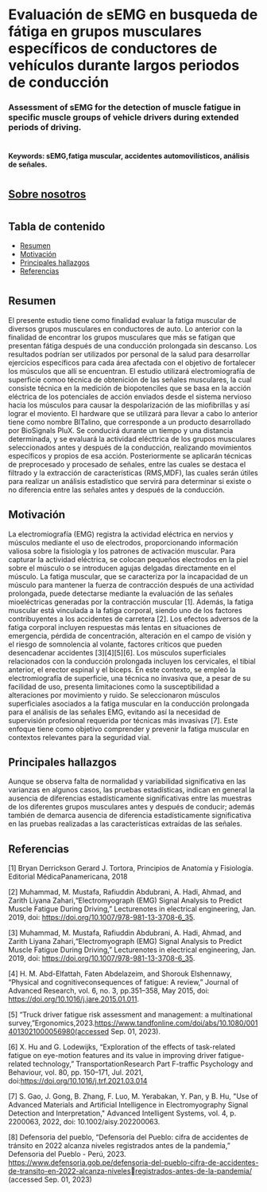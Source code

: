 # Evaluación de sEMG en busqueda de fátiga en grupos musculares específicos de conductores de vehículos durante largos periodos de conducción

### Assessment of sEMG for the detection of muscle fatigue in specific muscle groups of vehicle drivers during extended periods of driving.

#
#### Keywords: sEMG,fatiga muscular, accidentes automovilísticos, análisis de señales.

#
## [Sobre nosotros](ISB/Laboratorios/Lab1_AboutUs/README.md)

# 
## Tabla de contenido
- [Resumen](#Resumen)
- [Motivación](#Motivación)
- [Principales hallazgos](#Principales-hallazgos)
- [Referencias](#Referencias)

#
## Resumen 

El presente estudio tiene como finalidad evaluar la fatiga muscular de diversos grupos musculares en conductores de auto. Lo anterior con la finalidad de encontrar los grupos musculares que más se fatigan que presentan fátiga después de una conducción prolongada sin descanso. Los resultados podrían ser utilizados por personal de la salud para desarrollar ejercicios específicos para cada área afectada con el objetivo de fortalecer los músculos que allí se encuentran. El estudio utilizará electromiografía de superficie comoo técnica de obtenición de las señales musculares, la cual consiste técnica en la medición de biopotenciles que se basa en la acción eléctrica de los potenciales de acción enviados desde el sistema nervioso hacia los músculos para causar la despolarización de las miofibrillas y así lograr el moviento. El hardware que se utilizará para llevar a cabo lo anterior tiene como nombre BITalino, que corresponde a un producto desarrollado por BioSignals PluX. Se conducirá durante un tiempo y una distancia determinada, y se evaluará la actividad elécttrica de los grupos musculares seleccionados antes y después de la conducción, realizando movimientos específicos y propios de esa acción. Posteriormente se aplicarán técnicas de preprocesado y procesado de señales, entre las cuales se destaca el filtrado y la extracción de características (RMS,MDF), las cuales serán útiles para realizar un análisis estadístico que servirá para determinar si existe o no diferencia entre las señales antes y después de la conducción.

## Motivación

La electromiografía (EMG) registra la actividad eléctrica en nervios y músculos mediante el uso de electrodos, proporcionando información valiosa
sobre la fisiología y los patrones de activación muscular. Para capturar la actividad eléctrica, se colocan pequeños electrodos en la piel sobre el músculo
o se introducen agujas delgadas directamente en el músculo. La fatiga muscular, que se caracteriza por la incapacidad de un músculo para mantener la
fuerza de contracción después de una actividad prolongada, puede detectarse mediante la evaluación de las señales mioeléctricas generadas por la
contracción muscular [1]. Además, la fatiga muscular está vinculada a la fatiga corporal, siendo uno de los factores contribuyentes a los accidentes de
carretera [2]. Los efectos adversos de la fatiga corporal incluyen respuestas más lentas en situaciones de emergencia, pérdida de concentración,
alteración en el campo de visión y el riesgo de somnolencia al volante, factores críticos que pueden desencadenar accidentes [3][4][5][6].
Los músculos superficiales relacionados con la conducción prolongada incluyen los cervicales, el tibial anterior, el erector espinal y el bíceps. En este
contexto, se empleó la electromiografía de superficie, una técnica no invasiva que, a pesar de su facilidad de uso, presenta limitaciones como la
susceptibilidad a alteraciones por movimiento y ruido. Se seleccionaron músculos superficiales asociados a la fatiga muscular en la conducción
prolongada para el análisis de las señales EMG, evitando así la necesidad de supervisión profesional requerida por técnicas más invasivas [7]. Este
enfoque tiene como objetivo comprender y prevenir la fatiga muscular en contextos relevantes para la seguridad vial.

## Principales hallazgos

Aunque se observa falta de normalidad y variabilidad significativa en
las varianzas en algunos casos, las pruebas estadísticas, indican en
general la ausencia de diferencias estadísticamente significativas entre
las muestras de los diferentes grupos musculares antes y después de conducir; además también de demarca ausencia de diferencia estadísticamente significativa en las pruebas realizadas a las características extraídas de las señales.

## Referencias

[1] Bryan Derrickson Gerard J. Tortora, Principios de Anatomía y Fisiología. Editorial MédicaPanamericana, 2018

[2] Muhammad, M. Mustafa, Rafiuddin Abdubrani, A. Hadi, Ahmad, and Zarith Liyana Zahari,“Electromyograph (EMG) Signal Analysis to Predict Muscle Fatigue During Driving,” Lecturenotes in electrical engineering, Jan. 2019, doi: https://doi.org/10.1007/978-981-13-3708-6_35.

[3] Muhammad, M. Mustafa, Rafiuddin Abdubrani, A. Hadi, Ahmad, and Zarith Liyana Zahari,“Electromyograph (EMG) Signal Analysis to Predict Muscle Fatigue During Driving,” Lecturenotes in electrical engineering, Jan. 2019, doi: https://doi.org/10.1007/978-981-13-3708-6_35.

[4] H. M. Abd-Elfattah, Faten Abdelazeim, and Shorouk Elshennawy, “Physical and cognitiveconsequences of fatigue: A review,” Journal of Advanced Research, vol. 6, no. 3, pp.351–358, May 2015, doi: https://doi.org/10.1016/j.jare.2015.01.011.

[5] “Truck driver fatigue risk assessment and management: a multinational survey,”Ergonomics,2023.https://www.tandfonline.com/doi/abs/10.1080/0014013021000056980(accessed Sep. 01, 2023).

[6] X. Hu and G. Lodewijks, “Exploration of the effects of task-related fatigue on eye-motion features and its value in improving driver fatigue-related technology,” TransportationResearch Part F-traffic Psychology and Behaviour, vol. 80, pp. 150–171, Jul. 2021,
doi:https://doi.org/10.1016/j.trf.2021.03.014

[7] S. Gao, J. Gong, B. Zhang, F. Luo, M. Yerabakan, Y. Pan, y B. Hu, "Use of Advanced Materials and Artificial Intelligence in Electromyography Signal Detection and Interpretation," Advanced Intelligent Systems, vol. 4, p. 2200063, 2022, doi: 10.1002/aisy.202200063.

[8] Defensoria del pueblo, “Defensoría del Pueblo: cifra de accidentes de tránsito en 2022 alcanza niveles registrados antes de la pandemia,” Defensoria del Pueblo - Perú, 2023. https://www.defensoria.gob.pe/defensoria-del-pueblo-cifra-de-accidentes-de-transito-en-2022-alcanza-nivelesregistrados-antes-de-la-pandemia/ (accessed Sep. 01, 2023)
